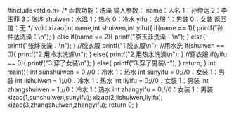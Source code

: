 #include<stdio.h>
/*
函数功能：洗澡
输入参数：
    name：人名
        1：孙仲达
        2：李玉菲
        3：张烨
    shuiwen：水温
        1：热水
        0：冷水
    yifu：衣服
        1：男装
        0：女装
返回值：无
*/
void xizao(int name,int shuiwen,int yifu){
    if(name == 1){
        printf("孙仲达洗澡：\n");
    }
    else if(name == 2){
        printf("李玉菲洗澡：\n");
    }
    else{
        printf("张烨洗澡：\n");
    }
    //脱衣服
    printf("1.脱衣服\n");
    //用水洗
    if(shuiwen == 0){
        printf("2.用冷水洗澡\n");
    }
    else{
        printf("2.用热水洗澡\n");
    }
    //穿衣服
    if(yifu == 0){
        printf("3.穿了女装\n");
    }
    else{
        printf("3.穿了男装\n");
    }
    return;
}
int main(){
    int sunshuiwen = 0;//0：冷水 1：热水
    int sunyifu = 0;//0：女装 1：男装
    int lishuiwen = 1;//0：冷水 1：热水
    int liyifu = 0;//0：女装 1：男装
    int zhangshuiwen = 1;//0：冷水 1：热水
    int zhangyifu = 0;//0：女装 1：男装
    xizao(1,sunshuiwen,sunyifu);
    xizao(2,lishuiwen,liyifu);
    xizao(3,zhangshuiwen,zhangyifu);
	return 0;
}

